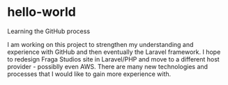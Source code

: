 # hello-world
Learning the GitHub process

I am working on this project to strengthen my understanding and experience with GitHub and then eventually the Laravel framework.
I hope to redesign Fraga Studios site in Laravel/PHP and move to a different host provider - possiblly even AWS.  There are many new technologies and processes that I would like to gain more experience with.
